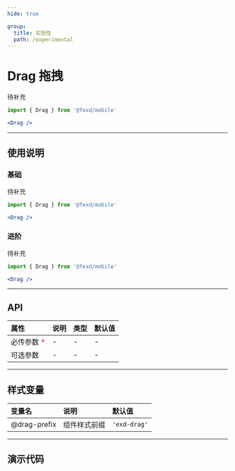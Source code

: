 ```yaml
---
hide: true

group:
  title: 实验性
  path: /experimental
---
```


# Drag 拖拽 <ImportCost name="Drag" />

待补充

<!-- prettier-ignore -->
```jsx | pure
import { Drag } from '@fexd/mobile'

<Drag />
```

---

## 使用说明

### 基础

待补充

<!-- prettier-ignore -->
```jsx | pure
import { Drag } from '@fexd/mobile'

<Drag />
```

### 进阶

待补充

<!-- prettier-ignore -->
```jsx | pure
import { Drag } from '@fexd/mobile'

<Drag />
```

---

## API

| 属性                                         | 说明 | 类型 | 默认值 |
| :------------------------------------------- | :--- | :--- | :----- |
| 必传参数 <span style="color: red;">\*</span> | -    | -    | -      |
| 可选参数                                     | -    | -    | -      |

---

## 样式变量

| 变量名       | 说明         | 默认值       |
| :----------- | :----------- | :----------- |
| @drag-prefix | 组件样式前缀 | `'exd-drag'` |

---

## 演示代码

<code src="./demos/demo1/index.tsx" />
